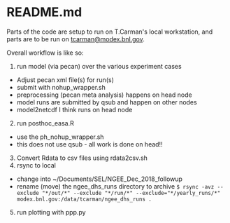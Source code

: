 README.md 
=========

Parts of the code are setup to run on T.Carman's local workstation, and
parts are to be run on tcarman@modex.bnl.gov.

Overall workflow is like so:

1. run model (via pecan) over the various experiment cases
 - Adjust pecan xml file(s) for run(s)
 - submit with nohup_wrapper.sh
 - preprocessing (pecan meta analysis) happens on head node
 - model runs are submitted by qsub and happen on other nodes
 - model2netcdf I think runs on head node
2. run posthoc_easa.R
 - use the ph_nohup_wrapper.sh
 - this does not use qsub - all work is done on head!!
3. Convert Rdata to csv files using rdata2csv.sh
4. rsync to local
 - change into ~/Documents/SEL/NGEE_Dec_2018_followup
 - rename (move) the ngee_dhs_runs directory to archive
    `$ rsync -avz --exclude "*/out/*" --exclude "*/run/*" --exclude="*/yearly_runs/*" modex.bnl.gov:/data/tcarman/ngee_dhs_runs .`
5. run plotting with ppp.py


